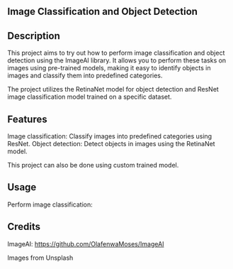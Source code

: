 ## Image Classification and Object Detection

## Description

This project aims to try out how to perform image classification and object detection using the ImageAI library. It allows you to perform these tasks on images using pre-trained models, making it easy to identify objects in images and classify them into predefined categories.

The project utilizes the RetinaNet model for object detection and ResNet image classification model trained on a specific dataset.

## Features

Image classification: Classify images into predefined categories using ResNet.
Object detection: Detect objects in images using the RetinaNet model.

This project can also be done using custom trained model.

## Usage

Perform image classification:

## Credits

ImageAI: https://github.com/OlafenwaMoses/ImageAI

Images from Unsplash
